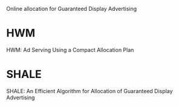 Online allocation for Guaranteed Display Advertising

# HWM
HWM: Ad Serving Using a Compact Allocation Plan

# SHALE
SHALE: An Efficient Algorithm for Allocation of Guaranteed Display Advertising


